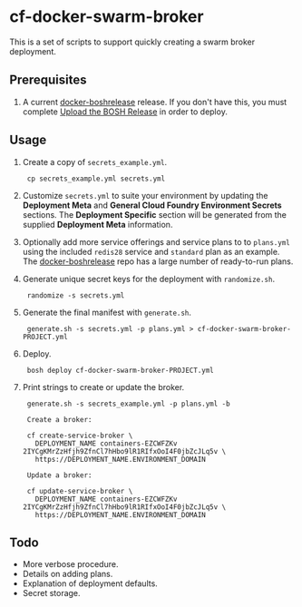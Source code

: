 # cf-docker-swarm-broker

This is a set of scripts to support quickly creating a swarm broker deployment.

## Prerequisites

1. A current [docker-boshrelease](https://github.com/cf-platform-eng/docker-boshrelease) release. If you don't have this, you must complete [Upload the BOSH Release](https://github.com/cf-platform-eng/docker-boshrelease#upload-the-bosh-release) in order to deploy.

## Usage

1. Create a copy of `secrets_example.yml`.

		cp secrets_example.yml secrets.yml

1. Customize `secrets.yml` to suite your environment by updating the **Deployment Meta** and **General Cloud Foundry Environment Secrets** sections. The **Deployment Specific** section will be generated from the supplied **Deployment Meta** information.

1. Optionally add more service offerings and service plans to to `plans.yml` using the included `redis28` service and `standard` plan as an example. The [docker-boshrelease](https://github.com/cf-platform-eng/docker-boshrelease/blob/master/examples/docker-swarm-broker-aws.yml) repo has a large number of ready-to-run plans.

1. Generate unique secret keys for the deployment with `randomize.sh`.

		randomize -s secrets.yml

1. Generate the final manifest with `generate.sh`.

		generate.sh -s secrets.yml -p plans.yml > cf-docker-swarm-broker-PROJECT.yml

1. Deploy.

		bosh deploy cf-docker-swarm-broker-PROJECT.yml

1. Print strings to create or update the broker.

		generate.sh -s secrets_example.yml -p plans.yml -b

		Create a broker:

		cf create-service-broker \
		  DEPLOYMENT_NAME containers-EZCWFZKv 2IYCgKMrZzHfjh9ZfnCl7hHbo9lR1RIfxOoI4F0jbZcJLq5v \
		  https://DEPLOYMENT_NAME.ENVIRONMENT_DOMAIN

		Update a broker:

		cf update-service-broker \
		  DEPLOYMENT_NAME containers-EZCWFZKv 2IYCgKMrZzHfjh9ZfnCl7hHbo9lR1RIfxOoI4F0jbZcJLq5v \
		  https://DEPLOYMENT_NAME.ENVIRONMENT_DOMAIN

## Todo

- More verbose procedure.
- Details on adding plans.
- Explanation of deployment defaults.
- Secret storage.
